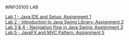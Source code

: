 #INFO5100 LAB

 <a href="https://github.com/NisargPatel2024/INFO5100LAB/tree/main/Lab1/HelloWorldS">Lab 1 - Java IDE and Setup: Assignment 1</a>
 <br>
 <a href="https://github.com/NisargPatel2024/INFO5100LAB/tree/main/Lab2/Lab2TaskAssignment">Lab 2 - Introduction to Java Swing Library: Assignment 2</a>
 <br>
 <a href="https://github.com/NisargPatel2024/INFO5100LAB/tree/main/Lab3/Lab3NavigationAssignment">Lab 3 & 4 - Navigation flow in Java Swing: Assignment 3</a>
 <br>
 <a href="https://github.com/NisargPatel2024/INFO5100LAB/tree/main/Lab5">Lab 5 - JavaFX and MVC Pattern: Assignment 5 </a>
